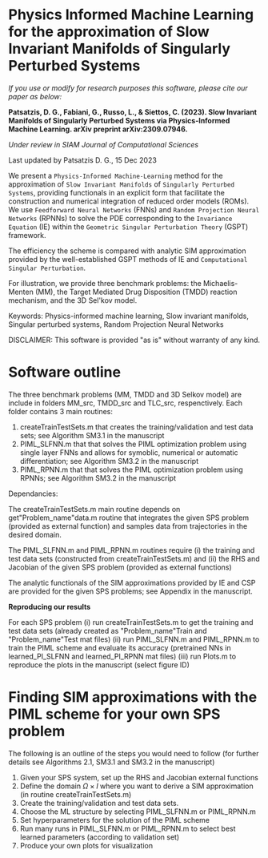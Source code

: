 # Physics Informed Machine Learning for the approximation of Slow Invariant Manifolds of Singularly Perturbed Systems

*If you use or modify for research purposes this software, please cite our paper as below:*

**Patsatzis, D. G., Fabiani, G., Russo, L., & Siettos, C. (2023). Slow Invariant Manifolds of Singularly Perturbed Systems via Physics-Informed Machine Learning. arXiv preprint arXiv:2309.07946.**

*Under review in SIAM Journal of Computational Sciences*

Last updated by Patsatzis D. G., 15 Dec 2023

We present a ``Physics-Informed Machine-Learning`` method for the approximation of ``Slow Invariant Manifolds`` of ``Singularly Perturbed Systems``, providing  functionals in an explicit form that facilitate the construction and numerical integration of reduced order models (ROMs).
We use ``Feedforward Neural Networks`` (FNNs) and ``Random Projection Neural Networks`` (RPNNs) to solve the PDE corresponding to the ``Invariance Equation`` (IE) within the ``Geometric Singular Perturbation Theory`` (GSPT) framework.

The efficiency the scheme is compared with analytic SIM approximation provided by the well-established GSPT methods of IE and ``Computational Singular Perturbation``.

For illustration, we provide three benchmark problems: the Michaelis-Menten (MM), the Target Mediated Drug Disposition (TMDD) reaction mechanism, and the 3D Sel'kov model.

Keywords: Physics-informed machine learning, Slow invariant manifolds, Singular perturbed systems, Random Projection Neural Networks

DISCLAIMER:
This software is provided "as is" without warranty of any kind.

# Software outline

The three benchmark problems (MM, TMDD and 3D Selkov model) are include in folders MM_src, TMDD_src and TLC_src, respenctively.
Each folder contains 3 main routines:
1) createTrainTestSets.m that creates the training/validation and test data sets; see Algorithm SM3.1 in the manuscript
2) PIML_SLFNN.m that that solves the PIML optimization problem using single layer FNNs and allows for symoblic, numerical or automatic differentiation; see Algorithm SM3.2 in the manuscript
3) PIML_RPNN.m that that solves the PIML optimization problem using RPNNs; see Algorithm SM3.2 in the manuscript

Dependancies:

The createTrainTestSets.m main routine depends on get"Problem_name"data.m routine that integrates the given SPS problem (provided as external function) and samples data from trajectories in the desired domain.

The PIML_SLFNN.m and PIML_RPNN.m routines require (i) the training and test data sets (constructed from createTrainTestSets.m) and (ii) the RHS and Jacobian of the given SPS problem (provided as external functions) 

The analytic functionals of the SIM approximations provided by IE and CSP are provided for the given SPS problems; see Appendix in the manuscript.

**Reproducing our results**

For each SPS problem 
(i)   run createTrainTestSets.m to get the training and test data sets (already created as "Problem_name"Train and "Problem_name"Test mat files)
(ii)  run PIML_SLFNN.m and PIML_RPNN.m to train the PIML scheme and evaluate its accuracy (pretrained NNs in learned_PI_SLFNN and learned_PI_RPNN mat files)
(iii) run Plots.m to reproduce the plots in the manuscript (select figure ID)

# Finding SIM approximations with the PIML scheme for your own SPS problem

The following is an outline of the steps you would need to follow (for further details see Algorithms 2.1, SM3.1 and SM3.2 in the manuscript)
1) Given your SPS system, set up the RHS and Jacobian external functions 
2) Define the domain $\Omega \times I$ where you want to derive a SIM approximation (in routine createTrainTestSets.m)
3) Create the training/validation and test data sets.
4) Choose the ML structure by selecting PIML_SLFNN.m or PIML_RPNN.m
5) Set hyperparameters for the solution of the PIML scheme 
6) Run many runs in PIML_SLFNN.m or PIML_RPNN.m to select best learned parameters (according to validation set)
7) Produce your own plots for visualization